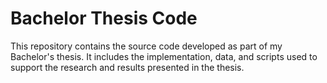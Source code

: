 # Bachelor Thesis Code
This repository contains the source code developed as part of my Bachelor's thesis. 
It includes the implementation, data, and scripts used to support the research and results presented in the thesis.
